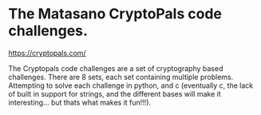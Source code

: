 # The Matasano CryptoPals code challenges. 

https://cryptopals.com/

The Cryptopals code challenges are a set of cryptography based challenges.
There are 8 sets, each set containing multiple problems. Attempting to solve
each challenge in python, and c (eventually c, the lack of built in support for strings, and the different bases will make it interesting... but thats what makes it fun!!!).
